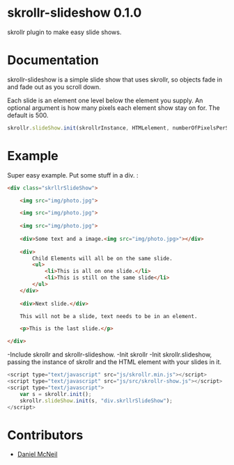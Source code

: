 
skrollr-slideshow 0.1.0
=====

skrollr plugin to make easy slide shows.

Documentation
=====

skrollr-slideshow is a simple slide show that uses skrollr, so objects fade in and fade out as you scroll down.

Each slide is an element one level below the element you supply.
An optional argument is how many pixels each element show stay on for. The default is 500.

```js
skrollr.slideShow.init(skrollrInstance, HTMLelement, numberOfPixelsPerSlide);
```

Example
=====
Super easy example. Put some stuff in a div. :

```html
<div class="skrllrSlideShow">

	<img src="img/photo.jpg">

	<img src="img/photo.jpg">
	
	<img src="img/photo.jpg">
	
	<div>Some text and a image.<img src="img/photo.jpg>"></div>
	
	<div>
		Child Elements will all be on the same slide.
		<ul>
			<li>This is all on one slide.</li>
			<li>This is still on the same slide</li>
		</ul>
	</div>
	
	<div>Next slide.</div>

	This will not be a slide, text needs to be in an element.

	<p>This is the last slide.</p>

</div>	
```
-Include skrollr and skrollr-slideshow.
-Init skrollr
-Init skrollr.slideshow, passing the instance of skrollr and the HTML element with your slides in it.

```js
<script type="text/javascript" src="js/skrollr.min.js"></script>
<script type="text/javascript" src="js/src/skrollr-show.js"></script>
<script type="text/javascript">
	var s = skrollr.init();
	skrollr.slideShow.init(s, "div.skrllrSlideShow");
</script>
```



Contributors
=====

* [Daniel McNeil](https://github.com/emotiongraphics)
